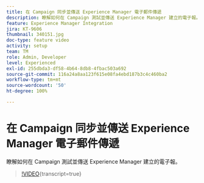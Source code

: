 ```yaml
---
title: 在 Campaign 同步並傳送 Experience Manager 電子郵件傳遞
description: 瞭解如何在 Campaign 測試並傳送 Experience Manager 建立的電子報。
feature: Experience Manager Integration
jira: KT-9606
thumbnail: 340151.jpg
doc-type: feature video
activity: setup
team: TM
role: Admin, Developer
level: Experienced
exl-id: 255dbda3-df58-4b64-8db8-4fbac503a692
source-git-commit: 116a24a8aa123f615e08fa4ebd187b3c4c460ba2
workflow-type: tm+mt
source-wordcount: '50'
ht-degree: 100%

---
```


# 在 Campaign 同步並傳送 Experience Manager 電子郵件傳遞

瞭解如何在 Campaign 測試並傳送 Experience Manager 建立的電子報。

>[!VIDEO](https://video.tv.adobe.com/v/340151?quality=12&learn=on){transcript=true}
